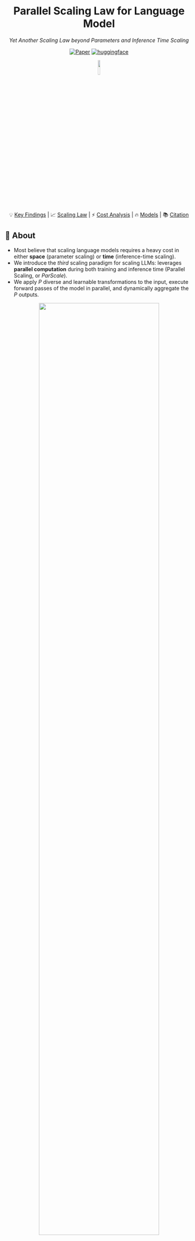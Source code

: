 <div align="center">


# Parallel Scaling Law for Language Model


_Yet Another Scaling Law beyond Parameters and Inference Time Scaling_

[![Paper](https://img.shields.io/badge/arXiv-2505.10475-red)](https://arxiv.org/abs/2505.10475)
[![huggingface](https://img.shields.io/badge/%F0%9F%A4%97%20Hugging%20Face-Models-FFD21E)](https://huggingface.co/ParScale)

<div align="center">
<img src="figures/logo.jpg" style="width: 10%;" />
</div>


<p align="center">
    💡&nbsp;<a href="#-key-findings">Key Findings</a>
    | 📈&nbsp;<a href="#-scaling-law">Scaling Law</a>
    | ⚡&nbsp;<a href="#-cost-analysis">Cost Analysis</a>
    | 🔥&nbsp;<a href="#-models">Models</a>
    | 📚&nbsp;<a href="#-citation">Citation</a>
</p>
</div>

## 🌟 About

- Most believe that scaling language models requires a heavy cost in either **space** (parameter scaling) or **time** (inference-time scaling). 
- We introduce the *third* scaling paradigm for scaling LLMs: leverages **parallel computation** during both training and inference time (Parallel Scaling, or *ParScale*).
- We apply $P$ diverse and learnable transformations to the input, execute forward passes of the model in parallel, and dynamically aggregate the $P$ outputs. 
<div align="center">
<img src="figures/teaser.png" style="width: 80%;" />
</div>

---

## 💡 Key Findings
<div align="center">
<img src="figures/scaling_comparison.png" style="width: 80%;" />
</div>

Here are the core insights and benefits distilled from our theoretical analysis and empirical evaluations:

📈 **Logarithmic Scaling Law**: We theoretically and empirically establish that **scaling with $P$ parallel streams is comparable to scaling the number of parameters by** $O(\log P)$. This suggests that parallel computation can serve as an efficient substitute for parameter growth, especially for larger models.

✅ **Universal Applicability**: Unlike inference-time scaling which requires specialized data and limited application, it works with any model architecture, optimization method, data, or downstream task.


🧠 **Stronger Performance on Reasoning Tasks**: Reasoning-intensive tasks (e.g., coding or math) benefit more from ParScale, which suggests that scaling computation can effectively push the boundary of reasoning. 

⚡ **Superior Inference Efficiency**: ParScale can use up to **22x less memory increase** and **6x less latency increase** compared to parameter scaling that achieves the same performance improvement (batch size=1).

🧱 **Cost-Efficient Training via Two-Stage Strategy**: Training a parallel-scaled model doesn't require starting from scratch. With a two-stage training strategy, we can post-train ithe parallel components using only a small amount of data.

🔁 **Dynamic Adaptation at Inference Time**: We find that ParScale remains effective with frozen main parameters for different $P$. This illustrates the potential of dynamic parallel scaling: switching $P$ to dynamically adapt model capabilities during inference.

We release the inference code in `modeling_qwen2_parscale.py` and `configuration_qwen2_parscale.py`. Our 67 checkpoints is available at [🤗 HuggingFace](https://huggingface.co/ParScale).

---

## 📈 Scaling Law

- We carry out large-scale pre-training experiments on the Stack-V2 and Pile corpus, by ranging $P$ from 1 to 8 and model parameters from 500M to 4.4B. 
- We use the results to fit a new *parallel scaling law* that generalizes the Chinchilla scaling law.
- We release our parametric fitting code in `parametric_fit.py`.
- Feel free to try [🤗 HuggingFace Space](https://huggingface.co/spaces/ParScale/Parallel_Scaling_Law) for a nice visualization for the parallel scaling law!
<div align="center">
<img src="figures/scaling_law.png" style="width: 70%;" />
<img src="figures/scaling_law2.png" style="width: 70%;" />
</div>

---

## ⚡ Cost Analysis

<div align="center">
<img src="figures/cost.png" style="width: 70%;" />
</div>

- We further compare the inference efficiency between parallel scaling and parameter scaling at equivalent performance levels. 
- We release our analysis code in `cost_analysis.py`. Before using it, you should first install [llm-analysis](https://github.com/cli99/llm-analysis):

```bash
git clone https://github.com/cli99/llm-analysis.git
cd llm-analysis
pip install .
```

- You can use the following command to analyze the inference memory and latency cost for our 4.4B model, with $P=2$ and batch size=2:
```bash
python cost_analysis.py --hidden_size 2560 --intermediate_size 13824 --P 2 --batch_size 2
```

---

## 🔥 Models

✨ are our recommendation for strong models!

### Base models for scaling training data to 1T tokens

These models demonstrate strong competitiveness among existing small models, including SmolLM, gemma, and Llama-3.2.

|Model|Description|Download|
|:-:|:-:|:-:|
|ParScale-1.8B-P1|✨ Baseline $P=1$|[🤗 ParScale/ParScale-1.8B-P1](https://huggingface.co/ParScale/ParScale-1.8B-P1)|
|ParScale-1.8B-P2|✨ ParScale $P=2$|[🤗 ParScale/ParScale-1.8B-P2](https://huggingface.co/ParScale/ParScale-1.8B-P2)|
|ParScale-1.8B-P4|✨ ParScale $P=4$|[🤗 ParScale/ParScale-1.8B-P4](https://huggingface.co/ParScale/ParScale-1.8B-P4)|
|ParScale-1.8B-P8|✨ ParScale $P=8$|[🤗 ParScale/ParScale-1.8B-P8](https://huggingface.co/ParScale/ParScale-1.8B-P8)|

### Instruct models for scaling training data to 1T tokens

We post-trained the aforementioned base model on SmolTalk-1M to enable conversational capabilities.

|Model|Description|Download|
|:-:|:-:|:-:|
|ParScale-1.8B-P1-Inst|✨ Baseline $P=1$|[🤗 ParScale/ParScale-1.8B-P1-Inst](https://huggingface.co/ParScale/ParScale-1.8B-P1-Inst)|
|ParScale-1.8B-P2-Inst|✨ ParScale $P=2$|[🤗 ParScale/ParScale-1.8B-P2-Inst](https://huggingface.co/ParScale/ParScale-1.8B-P2-Inst)|
|ParScale-1.8B-P4-Inst|✨ ParScale $P=4$|[🤗 ParScale/ParScale-1.8B-P4-Inst](https://huggingface.co/ParScale/ParScale-1.8B-P4-Inst)|
|ParScale-1.8B-P8-Inst|✨ ParScale $P=8$|[🤗 ParScale/ParScale-1.8B-P8-Inst](https://huggingface.co/ParScale/ParScale-1.8B-P8-Inst)|


### Continual Pretraining Qwen-2.5-3B

We froze the parameters of Qwen-2.5-3B and only fine-tuned the newly introduced parameters on Stack-V2-Python. Since the following models share the same backbone parameters as Qwen-2.5-3B, they have the potential for dynamic ParScale: switching P to adapt model capabilities during inference.

|Model|Description|Download|
|:-:|:-:|:-:|
|ParScale-Qwen-3B-P2-Python|✨ ParScale $P=2$|[🤗 ParScale/ParScale-Qwen-3B-P2-Python](https://huggingface.co/ParScale/ParScale-Qwen-3B-P2-Python)|
|ParScale-Qwen-3B-P4-Python|✨ ParScale $P=4$|[🤗 ParScale/ParScale-Qwen-3B-P4-Python](https://huggingface.co/ParScale/ParScale-Qwen-3B-P4-Python)|
|ParScale-Qwen-3B-P8-Python|✨ ParScale $P=8$|[🤗 ParScale/ParScale-Qwen-3B-P8-Python](https://huggingface.co/ParScale/ParScale-Qwen-3B-P8-Python)|

- For full continual pretraining on Stack-V2-Python

|Model|Description|Download|
|:-:|:-:|:-:|
|ParScale-QwenInit-3B-P1-Python|Baseline $P=1$|[🤗 ParScale/ParScale-QwenInit-3B-P1-Python](https://huggingface.co/ParScale/ParScale-QwenInit-3B-P1-Python)|
|ParScale-QwenInit-3B-P2-Python|ParScale $P=2$|[🤗 ParScale/ParScale-QwenInit-3B-P2-Python](https://huggingface.co/ParScale/ParScale-QwenInit-3B-P2-Python)|
|ParScale-QwenInit-3B-P4-Python|ParScale $P=4$|[🤗 ParScale/ParScale-QwenInit-3B-P4-Python](https://huggingface.co/ParScale/ParScale-QwenInit-3B-P4-Python)|
|ParScale-QwenInit-3B-P8-Python|ParScale $P=8$|[🤗 ParScale/ParScale-QwenInit-3B-P8-Python](https://huggingface.co/ParScale/ParScale-QwenInit-3B-P8-Python)|

- For full continual pretraining on Pile

|Model|Description|Download|
|:-:|:-:|:-:|
|ParScale-QwenInit-3B-P1-Pile|Baseline $P=1$|[🤗 ParScale/ParScale-QwenInit-3B-P1-Pile](https://huggingface.co/ParScale/ParScale-QwenInit-3B-P1-Pile)|
|ParScale-QwenInit-3B-P2-Pile|ParScale $P=2$|[🤗 ParScale/ParScale-QwenInit-3B-P2-Pile](https://huggingface.co/ParScale/ParScale-QwenInit-3B-P2-Pile)|
|ParScale-QwenInit-3B-P4-Pile|ParScale $P=4$|[🤗 ParScale/ParScale-QwenInit-3B-P4-Pile](https://huggingface.co/ParScale/ParScale-QwenInit-3B-P4-Pile)|
|ParScale-QwenInit-3B-P8-Pile|ParScale $P=8$|[🤗 ParScale/ParScale-QwenInit-3B-P8-Pile](https://huggingface.co/ParScale/ParScale-QwenInit-3B-P8-Pile)|


### Checkpoints Used to Fit the Scaling Law

Download link: https://huggingface.co/ParScale/ParScale-{size}-{P}-{dataset}

- {size}: model size, from {0.7B, 0.9B, 1.3B, 1.8B, 3B, 4.7B}
- {P}: number of parallels, from {P1, P2, P4, P8}
- {dataset}: training dataset, from {Python, Pile}
- $6\times 4 \times 2=48$ checkpoints in total.

### Usage Example with 🤗 Hugging Face

```python
from transformers import AutoModelForCausalLM, AutoTokenizer
name = "ParScale/ParScale-1.8B-P8" # or anything else you like
model = AutoModelForCausalLM.from_pretrained(name, trust_remote_code=True).to("cuda")
tokenizer = AutoTokenizer.from_pretrained(name)
inputs = tokenizer.encode("Hello, how are you today?", return_tensors="pt").to("cuda")
outputs = model.generate(inputs, max_new_tokens=128)[0]
print(tokenizer.decode(outputs))
```


## 📚 Citation

```bibtex
@article{ParScale,
      title={Parallel Scaling Law for Language Models}, 
      author={Mouxiang Chen and Binyuan Hui and Zeyu Cui and Jiaxi Yang and Dayiheng Liu and Jianling Sun and Junyang Lin and Zhongxin Liu},
      year={2025},
      eprint={2505.10475},
      archivePrefix={arXiv},
      primaryClass={cs.LG},
      journal={arXiv preprint arXiv:2505.10475},
      url={https://arxiv.org/abs/2505.10475}, 
}
```
